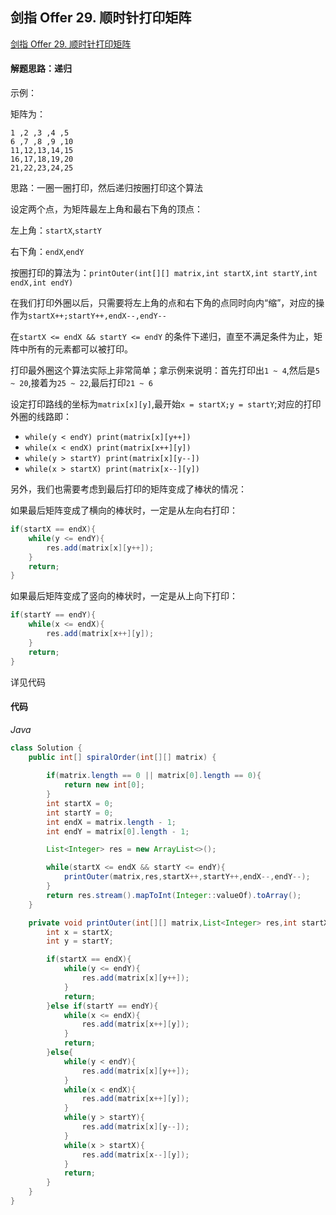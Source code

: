 ## 剑指 Offer 29. 顺时针打印矩阵

[剑指 Offer 29. 顺时针打印矩阵](https://leetcode-cn.com/problems/shun-shi-zhen-da-yin-ju-zhen-lcof/)

#### 解题思路：递归

示例：

矩阵为：

```
1 ,2 ,3 ,4 ,5
6 ,7 ,8 ,9 ,10
11,12,13,14,15
16,17,18,19,20
21,22,23,24,25
```

思路：一圈一圈打印，然后递归按圈打印这个算法

设定两个点，为矩阵最左上角和最右下角的顶点：

左上角：`startX`,`startY`

右下角：`endX`,`endY`

按圈打印的算法为：`printOuter(int[][] matrix,int startX,int startY,int endX,int endY)`

在我们打印外圈以后，只需要将左上角的点和右下角的点同时向内“缩”，对应的操作为`startX++;startY++,endX--,endY--`

在`startX <= endX && startY <= endY` 的条件下递归，直至不满足条件为止，矩阵中所有的元素都可以被打印。



打印最外圈这个算法实际上非常简单；拿示例来说明：首先打印出`1 ~ 4`,然后是`5 ~ 20`,接着为`25 ~ 22`,最后打印`21 ~ 6`

设定打印路线的坐标为`matrix[x][y]`,最开始`x = startX;y = startY`;对应的打印外圈的线路即：

- `while(y < endY) print(matrix[x][y++])`
- `while(x < endX) print(matrix[x++][y])`
- `while(y > startY) print(matrix[x][y--])`
- `while(x > startX) print(matrix[x--][y])`

另外，我们也需要考虑到最后打印的矩阵变成了棒状的情况：

如果最后矩阵变成了横向的棒状时，一定是从左向右打印：

```java
if(startX == endX){
    while(y <= endY){
        res.add(matrix[x][y++]);
    }
    return;
}
```

如果最后矩阵变成了竖向的棒状时，一定是从上向下打印：

```java
if(startY == endY){
    while(x <= endX){
        res.add(matrix[x++][y]);
    }
    return;
}
```

详见代码

#### 代码

*Java*

```java
class Solution {
    public int[] spiralOrder(int[][] matrix) {
        
        if(matrix.length == 0 || matrix[0].length == 0){
            return new int[0];
        }
        int startX = 0;
        int startY = 0;
        int endX = matrix.length - 1;
        int endY = matrix[0].length - 1;

        List<Integer> res = new ArrayList<>();

        while(startX <= endX && startY <= endY){
            printOuter(matrix,res,startX++,startY++,endX--,endY--);
        }
        return res.stream().mapToInt(Integer::valueOf).toArray();
    }

    private void printOuter(int[][] matrix,List<Integer> res,int startX,int startY,int endX,int endY){
        int x = startX;
        int y = startY;

        if(startX == endX){
            while(y <= endY){
                res.add(matrix[x][y++]);
            }
            return;
        }else if(startY == endY){
            while(x <= endX){
                res.add(matrix[x++][y]);
            }
            return;
        }else{
            while(y < endY){
                res.add(matrix[x][y++]);
            }
            while(x < endX){
                res.add(matrix[x++][y]);
            }
            while(y > startY){
                res.add(matrix[x][y--]);
            }
            while(x > startX){
                res.add(matrix[x--][y]);
            }
            return;
        }
    }
}
```

